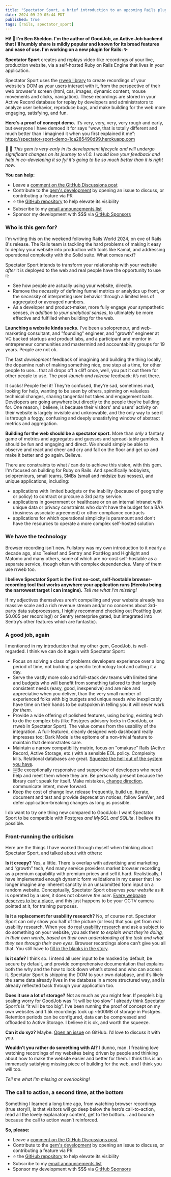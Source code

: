 ```yaml
---
title: "Spectator Sport, a brief introduction to an upcoming Rails plugin"
date: 2024-09-29 05:44 PDT
published: true
tags: [rails, spectator_sport]
---
```


**Hi! 👋 I'm Ben Sheldon. I'm the author of GoodJob, an Active Job backend that I'll humbly share is mildly popular and known for its broad features and ease of use. I'm working on a new plugin for Rails: ✨**

**Spectator Sport** creates and replays video-like recordings of your live, production website, via a self-hosted Ruby on Rails Engine that lives in your application.

Spectator Sport uses the [rrweb library](https://www.rrweb.io/) to create recordings of your website's DOM as your users interact with it, from the perspective of their web browser's screen (html, css, images, dynamic content, mouse movements and clicks, navigation).  These recordings are stored in your Active Record database for replay by developers and administrators to analyze user behavior, reproduce bugs, and make building for the web more engaging, satisfying, and fun.

**Here's a proof of concept demo.** It’s very, very, very, very rough and early, but everyone I have demoed it for says “wow, that is totally different and much better than I imagined it when you first explained it me”: https://spectator-sport-demo-1ca285490d99.herokuapp.com

🚧 🚧 *This gem is very early in its development lifecycle and will undergo significant changes on its journey to v1.0. I would love your feedback and help in co-developing it so fyi it's going to be so much better than it is right now.*

**You can help:**

- Leave a [comment on the GitHub Discussions post](https://github.com/bensheldon/spectator_sport/discussions/6)
- Contribute to the [gem's development](https://github.com/bensheldon/spectator_sport) by opening an issue to discuss, or contributing a feature via PR
- ⭐️ the [GitHub repository](https://github.com/bensheldon/spectator_sport) to help elevate its visibility
- Subscribe to my [email announcements list](https://scattergun.email/public/mailing_lists/eXKwMBZ6YkdlXra3/subscribe) 
- Sponsor my development with $$$ via [GitHub Sponsors](https://github.com/sponsors/bensheldon)

### Who is this gem for?

I'm writing this on the weekend following Rails World 2024, on eve of Rails 8's release. The Rails team is tackling the hard problems of making it easy to deploy your website into production with tools like Kamal, and addressing operational complexity with the Solid suite. What comes next?

Spectator Sport intends to transform your relationship with your website _after_ it is deployed to the web and real people have the opportunity to use it:

- See how people are actually using your website, directly.
- Remove the _necessity_ of defining funnel metrics or analytics up front, or the _necessity_ of interpreting user behavior through a limited lens of aggregated or averaged numbers.
- As a developer and product-maker, more fully engage your sympathetic senses, _in addition to your analytical senses_, to ultimately be more effective and fulfilled when building for the web.

**Launching a website kinda sucks.** I've been a solopreneur, and web-marketing consultant, and "founding" engineer, and "growth" engineer at VC backed startups and product labs, and a participant and mentor in entrepreneur communities and mastermind and accountability groups for 19 years. People are not ok.

The fast *development* feedback of imagining and building the thing locally, the dopamine rush of making something nice, one step at a time, for other people to use... that all drops off a cliff once, well, you put it out there for other people to use. The *post-launch and release* feedback: it’s not there.

It sucks! People feel it! They're confused, they're sad, sometimes mad, looking for help, wanting to be seen by others, spinning on valueless technical changes, sharing tangential hot takes and engagement baits. Developers are going anywhere but directly to the people they’re building for. One reason, I believe, is because their visitors' and users' activity on their website is largely invisible and unknowable, and the only way to see it is through a foggy, confusing and deeply unsatisfying window of abstract metrics and aggregation.

**Building for the web should be a spectator sport.** More than _only_ a fantasy game of metrics and aggregates and guesses and spread-table gambles. It should be fun and engaging and direct. We should simply be able to observe and react and cheer and cry and fall on the floor and get up and make it better and go again. Believe.

There are constraints to what _I_ can do to achieve this vision, with this gem. I'm focused on building for Ruby on Rails. And specifically hobbyists, soloprenieurs, small teams, SMBs (small and midsize businesses), and unique applications, including:

- applications with limited budgets or the inability (because of geography or policy) to contract or procure a 3rd party service. 
- applications in government or healthcare or on an internal intranet with unique data or privacy constraints who don't have the budget for a BAA (business associate agreement) or other compliance contracts 
- applications for which operational simplicity is paramount and don't have the resources to operate a more complex self-hosted solution

### We have the technology 

Browser recording isn't new. Fullstory was my own introduction to it nearly a decade ago, also Tealeaf and Sentry and PostHog and Highlight and Matomo and many others, some of which are no-cost self-hostable as a separate service, though often with complex dependencies. Many of them use rrweb too.

**I believe Spectator Sport is the first no-cost, self-hostable browser-recording tool that works anywhere your application runs (Heroku being the narrowest target I can imagine).** _Tell me what I'm missing!_

If my adjectives themselves aren’t compelling and your website already has massive scale and a rich revenue stream and/or no concerns about 3rd-party data subprocessors, I highly recommend checking out PostHog (just $0.005 per recording!) or Sentry (enterprise gated, but integrated into Sentry’s other features which are fantastic).

### A good job, again

I mentioned in my introduction that my other gem, GoodJob, is well-regarded. I think we can do it again with Spectator Sport:

- Focus on solving a class of problems developers experience over a long period of time, not building a specific technology tool and calling it a day.
- Serve the vastly more solo and full-stack dev teams with limited time and budgets who will benefit from something tailored to their largely consistent needs (easy, good, inexpensive) and are nice and appreciative when you deliver, than the very small number of experienced folks with big budgets and unique needs who inexplicably have time on their hands to be outspoken in telling you it will never work _for them_.
- Provide a wide offering of polished features, using boring, existing tech to do the complex bits (like Postgres advisory locks in GoodJob, or rrweb in Spectator Sport). The value comes from the usability of the integration. A full-featured, cleanly designed web dashboard really impresses too; Dark Mode is the epitome of a non-trivial feature to maintain that demonstrates care.
- Maintain a narrow compatibility matrix, focus on "omakase" Rails (Active Record, Active Storage, etc.) with a sensible EOL policy. Complexity kills. Relational databases are great. [Squeeze the hell out of the system you have](https://blog.danslimmon.com/2023/08/11/squeeze-the-hell-out-of-the-system-you-have/).
- ￼Be exceptionally responsive and supportive of developers who need help and meet them where they are. Be personally present because the library can’t speak for itself. Make mistakes, [change direction](https://github.com/bensheldon/good_job/issues/255), communicate intent, move forward.
- Keep the cost of change low, release frequently, build up, iterate, document and test and provide deprecation notices, follow SemVer, and defer application-breaking changes as long as possible.

I do want to try one thing new compared to GoodJob: I want Spectator Sport to be compatible with Postgres _and MySQL and SQLite_. I believe it’s possible.

### Front-running the criticism

Here are the things I have worked through myself when thinking about Spectator Sport, and talked about with others:

**Is it creepy?** Yes, a little. There is overlap with advertising and marketing and “growth” tech, And many service providers market browser recording as a premium capability with premium prices and sell it hard. Realistically, I have implemented enough dynamic form validations in my career that I no longer imagine any inherent sanctity in an unsubmitted form input on a random website. Conceptually, Spectator Sport observes _your website_ as it is operated by a user, it does not observe _the user_. [Every webpage deserves to be a place](https://interconnected.org/home/2024/09/05/cursor-party), and this just happens to be your CCTV camera pointed at it, for training purposes.

**Is it a replacement for usability research?** No, of course not. Spectator Sport can only show you half of the picture (or less) that you get from real usability research. When you do [real usability research](https://sensible.com/rocket-surgery-made-easy/) and ask a subject to do something on your website, you ask them _to explain what they’re doing, in their own words, based on their own understanding of the task and what they see through their own eyes._ Browser recordings alone can’t give you all that. You still have to [fill in the blanks in the story](https://www.gamedeveloper.com/design/rimworld-dwarf-fortress-and-procedurally-generated-story-telling).

**Is it safe?** I think so. I intend all user input to be masked by default, be secure by default, and provide comprehensive documentation that explains both the why and the how to lock down what’s stored and who can access it. Spectator Sport is shipping the DOM to your own database, and it’s likely the same data already lives in the database in a more structured way, and is already reflected back through your application too.

**Does it use a lot of storage?** Not as much as you might fear. If people’s big scaling worry for GoodJob was “it will be too slow” I already think Spectator Sport’s is “it will be too big”. I’ve been running the proof of concept on my own websites and 1.5k recordings took up ~500MB of storage in Postgres. Retention periods can be configured, data can be compressed and offloaded to Active Storage. I believe it is ok, and worth the squeeze.

**Can it do xyz?** Maybe. [Open an issue](https://github.com/bensheldon/spectator_sport) on GitHub. I’d love to discuss it with you.

**Wouldn’t you rather do something with AI?** I dunno, man. I freaking love watching recordings of my websites being driven by people and thinking about how to make the website easier and better for them. I think this is an immensely satisfying missing piece of building for the web, and I think you will too.

*Tell me what I’m missing or overlooking!*

### The call to action, a second time, at the bottom

Something I learned a long time ago, from watching browser recordings (true story!), is that visitors will go deep below the hero’s call-to-action, read all the lovely explanatory content, get to the bottom… and bounce because the call to action wasn’t reinforced. 

**So, please:**

- Leave a [comment on the GitHub Discussions post](https://github.com/bensheldon/spectator_sport/discussions/6)
- Contribute to the [gem's development](https://github.com/bensheldon/spectator_sport) by opening an issue to discuss, or contributing a feature via PR
- ⭐️ the [GitHub repository](https://github.com/bensheldon/spectator_sport) to help elevate its visibility
- Subscribe to my [email announcements list](%EF%BF%BChttps%3A//scattergun.email/public/mailing_lists/eXKwMBZ6YkdlXra3/subscribe) 
- Sponsor my development with $$$ via [GitHub Sponsors](https://github.com/sponsors/bensheldon)


